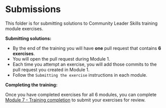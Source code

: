# Submissions

This folder is for submitting solutions to Community Leader Skills training module exercises. 

**Submitting solutions:** 
- By the end of the training you will have **one** pull request that contains **6 exercises**. 
- You will open the pull request during Module 1.
- Each time you attempt an exercise, you will add those commits to the pull request you created in Module 1.
- Follow the `Submitting the exercise` instructions in each module. 

**Completing the training:**

Once you have completed exercises for all 6 modules, you can complete [Module 7 - Training completion](../community-leader-skills/07-training-completion) to submit your exercises for review. 